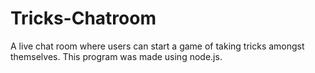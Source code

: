 # Tricks-Chatroom
 A live chat room where users can start a game of taking tricks amongst themselves. This program was made using node.js.

